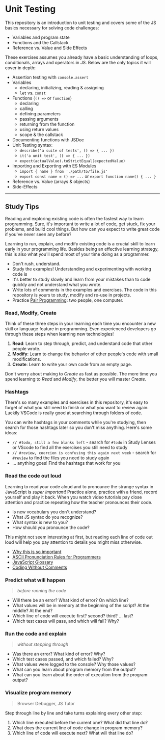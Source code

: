 # Unit Testing

This repository is an introduction to unit testing and covers some of the JS
basics necessary for solving code challenges:

- Variables and program state
- Functions and the Callstack
- Reference vs. Value and Side Effects

These exercises assumes you already have a basic understanding of loops,
conditionals, arrays and operators in JS. Below are the only topics it will
cover in depth:

- Assertion testing with `console.assert`
- Variables
  - declaring, initializing, reading & assigning
  - `let` vs. `const`
- Functions (`() =>` or `function`)
  - declaring
  - calling
  - defining parameters
  - passing arguments
  - returning from the function
  - using return values
  - scope & the callstack
- Documenting functions with JSDoc
- Unit Testing syntax:
  - `describe('a suite of tests', () => { ... })`
  - `it('a unit test', () => { ... })`
  - `expect(actualValue).toStrictEqual(expectedValue)`
- Importing and Exporting with ES Modules
  - `import { name } from './path/to/file.js'`
  - `export const name = () => ...` or `export function name() { ... }`
- Reference vs. Value (arrays & objects)
- Side-Effects

---

## Study Tips

Reading and exploring existing code is often the fastest way to learn
programming. Sure, it's important to write a lot of code, get stuck, fix your
problems, and build cool things. But how can you expect to write great code if
you've never seen any before?

Learning to run, explain, and modify existing code is a crucial skill to learn
early in your programming life. Besides being an effective learning strategy,
this is also what you'll spend most of your time doing as a programmer.

- Don't rush, understand.
- Study the examples! Understanding and experimenting with working code is
- It's better to study slowly and learn from your mistakes than to code quickly
  and not understand what you wrote.
- Write lots of comments in the examples and exercises. The code in this
  repository is yours to study, modify and re-use in projects.
- Practice
  [Pair Programming](https://home.hackyourfuture.be/students/study-tips/pair-programming):
  two people, one computer.

### Read, Modify, Create

Think of these three steps in your learning each time you encounter a new skill
or language feature in programming. Even experienced developers go through these
steps when learning new technologies!

1. **Read**: Learn to step through, predict, and understand code that other
   people wrote.
2. **Modify**: Learn to change the behavior of other people's code with small
   modifications.
3. **Create**: Learn to write your own code from an empty page.

Don't worry about making to _Create_ as fast as possible. The more time you
spend learning to _Read_ and _Modify_, the better you will master _Create_.

### Hashtags

There's so many examples and exercises in this repository, it's easy to forget
of what you still need to finish or what you want to review again. Luckily
VSCode is really good at searching through folders of code.

You can write hashtags in your comments while you're studying, then search for
those hashtags later so you don't miss anything. Here's some ideas:

- `// #todo, still a few blanks left` - search for `#todo` in Study Lenses or
  VScode to find all the exercises you still need to study
- `// #review, coercion is confusing this again next week` - search for
  `#review` to find the files you need to study again
- ... anything goes! Find the hashtags that work for you

### Read the code out loud

Learning to read your code aloud and to pronounce the strange syntax in
JavaScript is _super important_! Practice alone, practice with a friend, record
yourself and play it back. When you watch video tutorials pay close attention
and practice repeating how the teacher pronounces their code.

- Is new vocabulary you don't understand?
- What JS syntax do you recognize?
- What syntax is new to you?
- How should you pronounce the code?

This might not seem interesting at first, but reading each line of code out loud
will help you pay attention to details you might miss otherwise.

- [Why this is so important](https://www.youtube.com/watch?v=g1ib43q3uXQ&feature=youtu.be&t=1209)
- [ASCII Pronunciation Rules for Programmers](https://blog.codinghorror.com/ascii-pronunciation-rules-for-programmers/)
- [JavaScript Glossary](https://www.codecademy.com/articles/glossary-javascript)
- [Coding Without Comments](https://blog.codinghorror.com/coding-without-comments/)

### Predict what will happen

> _before running the code_

- Will there be an error? What kind of error? On which line?
- What values will be in memory at the beginning of the script? At the middle?
  At the end?
- Which line of code will execute first? second? third? ... last?
- Which test cases will pass, and which will fail? Why?

### Run the code and explain

> _without stepping through_

- Was there an error? What kind of error? Why?
- Which test cases passed, and which failed? Why?
- What values were logged to the console? Why those values?
- What can you learn about program memory from the output?
- What can you learn about the order of execution from the program output?

### Visualize program memory

> Browser Debugger, JS Tutor

Step through line by line and take turns explaining every other step:

1. Which line executed before the current one? What did that line do?
2. What does the current line of code change in program memory?
3. Which line of code will execute next? What will that line do?
